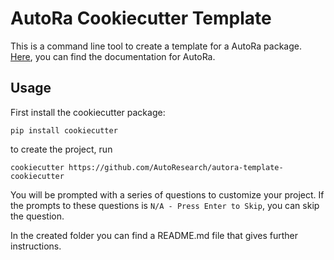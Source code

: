 # AutoRa Cookiecutter Template

This is a command line tool to create a template for a AutoRa package. 
[Here](https://autoresearch.github.io/autora/), you can find the documentation for AutoRa.

## Usage

First install the cookiecutter package:
```shell
pip install cookiecutter
```

to create the project, run 
```shell
cookiecutter https://github.com/AutoResearch/autora-template-cookiecutter
```

You will be prompted with a series of questions to customize your project. If the prompts to these questions is `N/A - Press Enter to Skip`, you can skip the question.

In the created folder you can find a README.md file that gives further instructions.